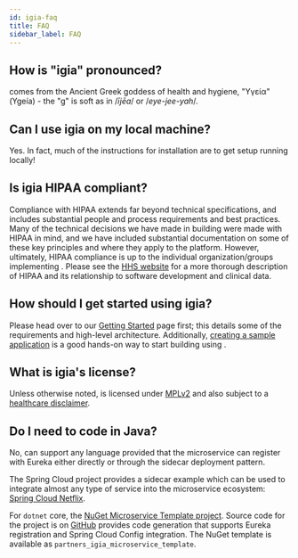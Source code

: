 ```yaml
---
id: igia-faq
title: FAQ
sidebar_label: FAQ
---
```


## How is <span class="igia">"igia"</span> pronounced?

<igia/> comes from the Ancient Greek goddess of health and hygiene, "Υγεία" (Ygeía) - the "g" is soft as in /_ījēa_/ or /_eye-jee-yah_/.  

## Can I use <span class="igia">igia</span> on my local machine?

Yes. In fact, much of the instructions for installation are to get <igia/> setup running locally!

## Is <span class="igia">igia</span> HIPAA compliant?

Compliance with HIPAA extends far beyond technical specifications, and includes substantial people and process requirements and best practices. Many of the technical decisions we have made in building <igia/> were made with HIPAA in mind, and we have included substantial documentation on some of these key principles and where they apply to the platform.  However, ultimately, HIPAA compliance is up to the individual organization/groups implementing <igia/>.  Please see the <a href="https://www.hhs.gov/hipaa/index.html">HHS website</a> for a more thorough description of HIPAA and its relationship to software development and clinical data.

## How should I get started using <span class="igia">igia</span>?

Please head over to our <a href="/docs/gettingstarted">Getting Started</a> page first; this details some of the requirements and high-level architecture.  Additionally, <a href="/docs/sampleapp/">creating a sample application</a> is a good hands-on way to start building using <igia/>.

## What is <span class="igia">igia</span>'s license?

Unless otherwise noted, <igia/> is licensed under [MPLv2](LICENSE) and also subject to a [healthcare disclaimer](HD.md).</a>

## Do I need to code in Java?

No, <igia/> can support any language provided that the microservice can register with Eureka either directly or through the sidecar deployment pattern.

The Spring Cloud project provides a sidecar example which can be used to integrate almost any type of service into the microservice ecosystem: [Spring Cloud Netflix](https://github.com/spring-cloud/spring-cloud-netflix/tree/master/spring-cloud-netflix-sidecar).

For `dotnet` core, the [NuGet Microservice Template project](https://www.nuget.org/packages/partners_igia_microservice_template/). Source code for the project is on [GitHub](https://github.com/nicholas-barboutis/partners_igia_microservice_template) provides code generation that supports Eureka registration and Spring Cloud Config integration.  The NuGet template is available as `partners_igia_microservice_template`.
